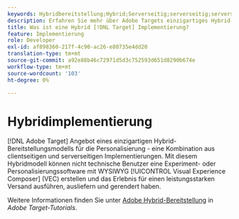 ```yaml
---
keywords: Hybridbereitstellung;Hybrid;Serverseitig;serverseitig;serverseitig;clientseitig;clientseitig;Hybridimplementierung
description: Erfahren Sie mehr über Adobe Targets einzigartiges Hybrid-Bereitstellungsmodell für die Personalisierung, die Kombination clientseitiger und serverseitiger Implementierungen.
title: Was ist eine Hybrid [!DNL Target] Implementierung?
feature: Implementierung
role: Developer
exl-id: af898360-217f-4c90-ac26-e80735e4dd20
translation-type: tm+mt
source-git-commit: a92e88b46c72971d5d3c752593d651d8290b674e
workflow-type: tm+mt
source-wordcount: '103'
ht-degree: 0%

---
```


# Hybridimplementierung

[!DNL Adobe Target] Angebot eines einzigartigen Hybrid-Bereitstellungsmodells für die Personalisierung - eine Kombination aus clientseitigen und serverseitigen Implementierungen. Mit diesem Hybridmodell können nicht technische Benutzer eine Experiment- oder Personalisierungssoftware mit WYSIWYG [!UICONTROL Visual Experience Composer] (VEC) erstellen und das Erlebnis für einen leistungsstarken Versand ausführen, ausliefern und gerendert haben.

Weitere Informationen finden Sie unter [Adobe Hybrid-Bereitstellung](https://experienceleague.adobe.com/docs/target-learn/tutorials/implementation/hybrid-deployment.html) in *Adobe Target-Tutorials*.
